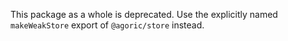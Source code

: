 This package as a whole is deprecated. Use the explicitly named
`makeWeakStore` export of `@agoric/store` instead.
